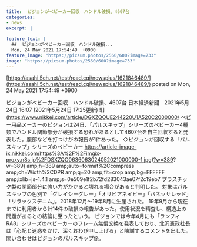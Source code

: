 ```yaml
---
title:  ピジョンがベビーカー回収　ハンドル破損、4607台  
categories:
- news
excerpt: |
  
feature_text: |
  ##  ピジョンがベビーカー回収　ハンドル破損...
  Mon, 24 May 2021 17:54:49  +0900
feature_image: "https://picsum.photos/2560/600?image=733"
image: "https://picsum.photos/2560/600?image=733"
---
```


[https://asahi.5ch.net/test/read.cgi/newsplus/1621846489/](https://asahi.5ch.net/test/read.cgi/newsplus/1621846489/)
posted on Mon, 24 May 2021 17:54:49  +0900

<!--more-->

ピジョンがベビーカー回収　ハンドル破損、4607台 日本経済新聞　2021年5月24日 16:07 (2021年5月24日 17:25更新) ![](https://www.nikkei.com/article/DGXZQOUE244220U1A520C2000000/ ベビー用品メーカーのピジョンは24日、「パルスキップ」シリーズのベビーカー4種類でハンドル関節部分が破損する恐れがあるとして4607台を自主回収すると発表した。腹部などを打つけがの報告が1件あった。 ◇ピジョンが回収する「パルスキップ」シリーズのベビーカー [https://article-image-ix.nikkei.com/https%3A%2F%2Fimgix-proxy.n8s.jp%2FDSXZQO0636063024052021000000-1.jpg)?w=389](https://article-image-ix.nikkei.com/https%3A%2F%2Fimgix-proxy.n8s.jp%2FDSXZQO0636063024052021000000-1.jpg)?w=389) amp;h=389 amp;auto=format%2Ccompress amp;ch=Width%2CDPR amp;q=20 amp;fit=crop amp;bg=FFFFFF amp;ixlib=js-1.4.1 amp;s=0e509e1f2b72fd283043ae07f2c19eb7 プラスチック製の関節部分に強い力がかかると壊れる場合があると判明した。 対象はパルスキップの色別で「グレイシーグレー」「オリビアネイビー」「バネッサレッド」「リラックスデニム」。2018年12月〜19年8月に生産された。 19年9月から現在までに利用者から計14件の破損の報告があった。使用状況を精査し、構造上の問題があるとの結論に至ったという。 ピジョンでは今年4月にも「ランフィ　RA8」シリーズのベビーカーのフレーム無償交換を発表しており、北沢憲政社長は「心配と迷惑をかけ、深くおわび申し上げる」と陳謝するコメントを出した。 問い合わせはピジョンのパルスキップ係。

